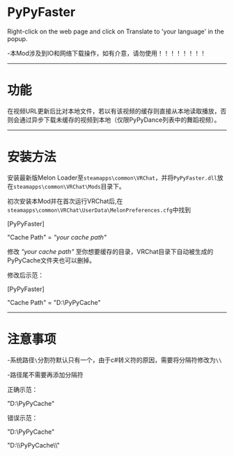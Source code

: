 # PyPyFaster
Right-click on the web page and click on Translate to 'your language' in the popup.

-本Mod涉及到IO和网络下载操作，如有介意，请勿使用！！！！！！！！

---
# 功能
在视频URL更新后比对本地文件，若以有该视频的缓存则直接从本地读取播放，否则会通过异步下载未缓存的视频到本地（仅限PyPyDance列表中的舞蹈视频）。

---
# 安装方法
安装最新版Melon Loader至`steamapps\common\VRChat`，并将`PyPyFaster.dll`放在`steamapps\common\VRChat\Mods`目录下。

初次安装本Mod并在首次运行VRChat后,在`steamapps\common\VRChat\UserData\MelonPreferences.cfg`中找到

[PyPyFaster]

"Cache Path" = *"your cache path"*

修改 *"your cache path"* 至你想要缓存的目录，VRChat目录下自动被生成的PyPyCache文件夹也可以删掉。

修改后示范：

[PyPyFaster]

"Cache Path" = "D:\\PyPyCache"

---
# 注意事项
-系统路径`\`分割符默认只有一个，由于c#转义符的原因，需要将分隔符修改为`\\`

-路径尾不需要再添加分隔符

正确示范：

"D:\\PyPyCache"

错误示范：

"D:\PyPyCache"

"D:\\\PyPyCache\\\\"
